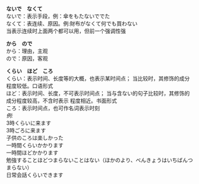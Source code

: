 **ないで　なくて**<br>
ないで：表示手段，例：傘をもたないででた<br>
なくて：表连续、原因。例:財布がなくて何でも買わない<br>
当表示连续时上面两个都可以用，但前一个强调性强

**から　ので**<br>
から：理由，主观<br>
ので：原因，客观<br>

**くらい　ほど　ころ**<br>
くらい：表示时间、长度等的大概，也表示某时间点； 当比较时，其修饰的成分程度较低。口语形式<br>
ほど：表示时间、长度，不可表示时间点； 当与含ない的句子比较时，其修饰的成分程度较高，不含时表示
程度相近。书面形式<br>
ころ：表示时间点，也可作名词表示时刻<br>
*例:<br>*
3時くらいに来ます<br>
3時ごろに来ます<br>
子供のころは楽しかった<br>
一時間くらいかかります<br>
一時間ほどかかります<br>
勉強することほどつまらないことはない（ほかのより、べんきょうはいちばんつまらない）<br>
日常会話くらいできます<br>


